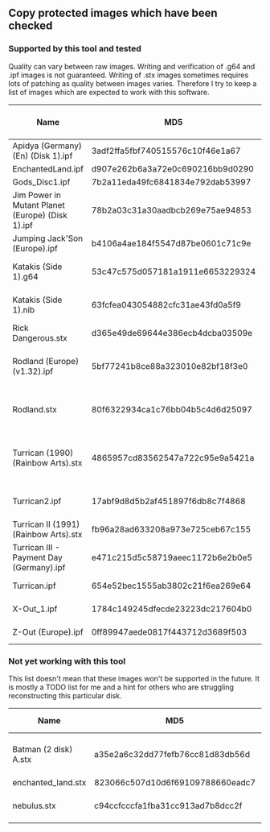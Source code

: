 ## Copy protected images which have been checked

### Supported by this tool and tested

Quality can vary between raw images. Writing and verification of .g64 and .ipf images is not guaranteed.
Writing of .stx images sometimes requires lots of patching as quality between images varies.
Therefore I try to keep a list of images which are expected to work with this software.

| Name                                            | MD5                              | Notes                                     | Copy Protection Method                 |
|-------------------------------------------------|----------------------------------|-------------------------------------------|----------------------------------------|
| Apidya (Germany) (En) (Disk 1).ipf              | 3adf2ffa5fbf740515576c10f46e1a67 |                                           | Long Tracks                            |
| EnchantedLand.ipf                               | d907e262b6a3a72e0c690216bb9d0290 |                                           |                                        |
| Gods_Disc1.ipf                                  | 7b2a11eda49fc6841834e792dab53997 |                                           |                                        |
| Jim Power in Mutant Planet (Europe) (Disk 1).ipf| 78b2a03c31a30aadbcb269e75ae94853 |                                           |                                        |
| Jumping Jack'Son (Europe).ipf                   | b4106a4ae184f5547d87be0601c71c9e |                                           |                                        |
| Katakis (Side 1).g64                            | 53c47c575d057181a1911e6653229324 | Created with nibconv from .nib image      | Rainbow Arts (RADWAR)                  |
| Katakis (Side 1).nib                            | 63fcfea043054882cfc31ae43fd0a5f9 | ./nibconv -r katakis_s1.nib katakis_s1.g64| Rainbow Arts (RADWAR)                  |
| Rick Dangerous.stx                              | d365e49de69644e386ecb4dcba03509e |                                           |                                        |
| Rodland (Europe) (v1.32).ipf                    | 5bf77241b8ce88a323010e82bf18f3e0 |                                           | CopyLock - Rob Northen Computing       |
| Rodland.stx                                     | 80f6322934ca1c76bb04b5c4d6d25097 |                                           | CopyLock - Rob Northen Computing       |
| Turrican (1990)(Rainbow Arts).stx               | 4865957cd83562547a722c95e9a5421a |                                           | Sector in Sector, No Flux Reversal Area|
| Turrican2.ipf                                   | 17abf9d8d5b2af451897f6db8c7f4868 | Might require write precompensation       | Long Tracks                            |
| Turrican II (1991)(Rainbow Arts).stx            | fb96a28ad633208a973e725ceb67c155 |                                           | Long Tracks                            |
| Turrican III - Payment Day (Germany).ipf        | e471c215d5c58719aeec1172b6e2b0e5 |                                           | Long Tracks                            |
| Turrican.ipf                                    | 654e52bec1555ab3802c21f6ea269e64 |                                           | Long Tracks                            |
| X-Out_1.ipf                                     | 1784c149245dfecde23223dc217604b0 |                                           | Long Tracks                            |
| Z-Out (Europe).ipf                              | 0ff89947aede0817f443712d3689f503 |                                           | Long Tracks                            |


### Not yet working with this tool

This list doesn't mean that these images won't be supported in the future.
It is mostly a TODO list for me and a hint for others who are struggling reconstructing this particular disk.


| Name                                             | MD5                              | Notes                                   | Copy Protection Method                                 |
|--------------------------------------------------|----------------------------------|-----------------------------------------|--------------------------------------------------------|
| Batman (2 disk) A.stx                            | a35e2a6c32dd77fefb76cc81d83db56d | Unsupported fdc flags                   | Fuzzy Bits? Macrodos/Speedlock (SBV). Data Tracks (DTT)|
| enchanted_land.stx                               | 823066c507d10d6f69109788660eadc7 | Doesn't load                            | Data in Gap? (HDG)                                     |
| nebulus.stx                                      | c94ccfcccfa1fba31cc913ad7b8dcc2f | Unsupported fdc flags                   | Fuzzy Bits? Macrodos/Speedlock (SBV)                   |

